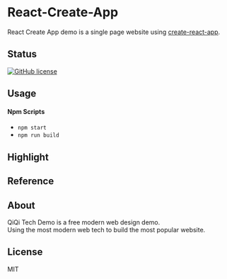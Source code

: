 # React-Create-App
React Create App demo is a single page website using [create-react-app](https://github.com/facebook/create-react-app).

## Status
[![GitHub license](https://img.shields.io/badge/license-MIT-blue.svg)]()

## Usage

#### Npm Scripts
- `npm start` 
- `npm run build` 

## Highlight


## Reference

## About
QiQi Tech Demo is a free modern web design demo.  
Using the most modern web tech to build the most popular website.  

## License

MIT